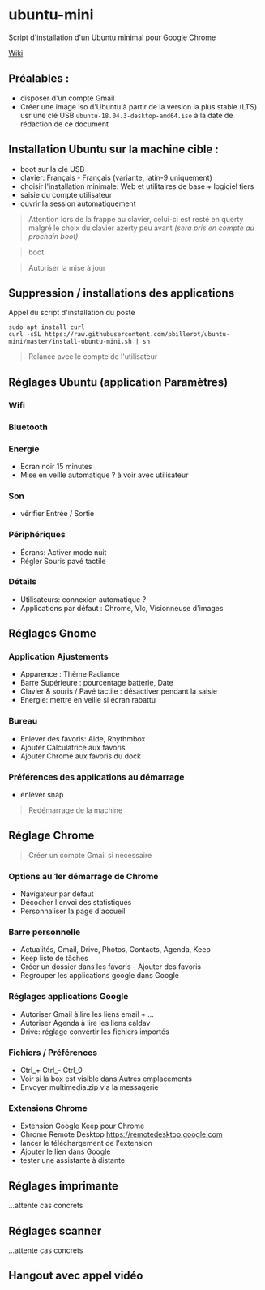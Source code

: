 # ubuntu-mini
Script d'installation d'un Ubuntu minimal pour Google Chrome

[Wiki](https://github.com/pbillerot/ubuntu-mini/wiki)

## Préalables :
- disposer d'un compte Gmail
- Créer une image iso d'Ubuntu à partir de la version la plus stable (LTS) usr une clé USB
  ```ubuntu-18.04.3-desktop-amd64.iso``` à la date de rédaction de ce document

## Installation Ubuntu sur la machine cible :
- boot sur la clé USB
- clavier: Français - Français (variante, latin-9 uniquement)
- choisir l'installation minimale: Web et utilitaires de base + logiciel tiers
- saisie du compte utilisateur
- ouvrir la session automatiquement
> Attention lors de la frappe au clavier, celui-ci est resté en querty malgré le choix du clavier azerty peu avant _(sera pris en compte au prochain boot)_

> boot

> Autoriser la mise à jour

## Suppression / installations des applications
Appel du script d'installation du poste
```
sudo apt install curl
curl -sSL https://raw.githubusercontent.com/pbillerot/ubuntu-mini/master/install-ubuntu-mini.sh | sh
```
> Relance avec le compte de l'utilisateur

## Réglages Ubuntu (application Paramètres)

### Wifi

### Bluetooth

### Energie
- Ecran noir 15 minutes
- Mise en veille automatique ? à voir avec utilisateur
### Son
- vérifier Entrée / Sortie
### Périphériques
- Écrans: Activer mode nuit
- Régler Souris pavé tactile
### Détails
- Utilisateurs: connexion automatique ?
- Applications par défaut : Chrome, Vlc, Visionneuse d'images

## Réglages Gnome 
### Application Ajustements
- Apparence : Thème Radiance
- Barre Supérieure : pourcentage batterie, Date
- Clavier & souris / Pavé tactile : désactiver pendant la saisie
- Energie: mettre en veille si écran rabattu
### Bureau
- Enlever des favoris: Aide, Rhythmbox
- Ajouter Calculatrice aux favoris
- Ajouter Chrome aux favoris du dock

### Préférences des applications au démarrage
- enlever snap

> Redémarrage de la machine 

## Réglage Chrome

> Créer un compte Gmail si nécessaire

### Options au 1er démarrage de Chrome
- Navigateur par défaut
- Décocher l'envoi des statistiques
- Personnaliser la page d'accueil
### Barre personnelle
- Actualités, Gmail, Drive, Photos, Contacts, Agenda, Keep
- Keep liste de tâches
- Créer un dossier dans les favoris - Ajouter des favoris
- Regrouper les applications google dans Google
### Réglages applications Google
- Autoriser Gmail à lire les liens email + ...
- Autoriser Agenda à lire les liens caldav
- Drive: réglage convertir les fichiers importés
### Fichiers / Préférences
- Ctrl_+ Ctrl_- Ctrl_0 
- Voir si la box est visible dans Autres emplacements
- Envoyer multimedia.zip via la messagerie
### Extensions Chrome
- Extension Google Keep pour Chrome
- Chrome Remote Desktop https://remotedesktop.google.com
- lancer le téléchargement de l'extension
- Ajouter le lien dans Google
- tester une assistante à distante 

## Réglages imprimante 
...attente cas concrets

## Réglages scanner 
...attente cas concrets

## Hangout avec appel vidéo




